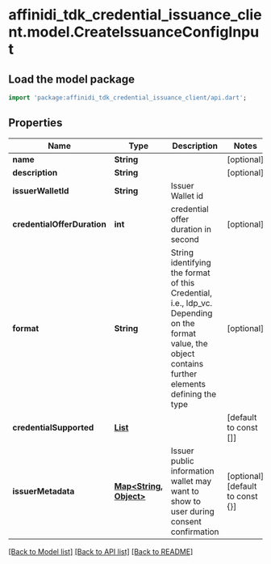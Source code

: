 # affinidi_tdk_credential_issuance_client.model.CreateIssuanceConfigInput

## Load the model package

```dart
import 'package:affinidi_tdk_credential_issuance_client/api.dart';
```

## Properties

| Name                        | Type                                                                                                                | Description                                                                                                                                           | Notes                            |
| --------------------------- | ------------------------------------------------------------------------------------------------------------------- | ----------------------------------------------------------------------------------------------------------------------------------------------------- | -------------------------------- |
| **name**                    | **String**                                                                                                          |                                                                                                                                                       | [optional]                       |
| **description**             | **String**                                                                                                          |                                                                                                                                                       | [optional]                       |
| **issuerWalletId**          | **String**                                                                                                          | Issuer Wallet id                                                                                                                                      |
| **credentialOfferDuration** | **int**                                                                                                             | credential offer duration in second                                                                                                                   | [optional]                       |
| **format**                  | **String**                                                                                                          | String identifying the format of this Credential, i.e., ldp_vc. Depending on the format value, the object contains further elements defining the type | [optional]                       |
| **credentialSupported**     | [**List<CreateIssuanceConfigInputCredentialSupportedInner>**](CreateIssuanceConfigInputCredentialSupportedInner.md) |                                                                                                                                                       | [default to const []]            |
| **issuerMetadata**          | [**Map<String, Object>**](Object.md)                                                                                | Issuer public information wallet may want to show to user during consent confirmation                                                                 | [optional] [default to const {}] |

[[Back to Model list]](../README.md#documentation-for-models) [[Back to API list]](../README.md#documentation-for-api-endpoints) [[Back to README]](../README.md)
